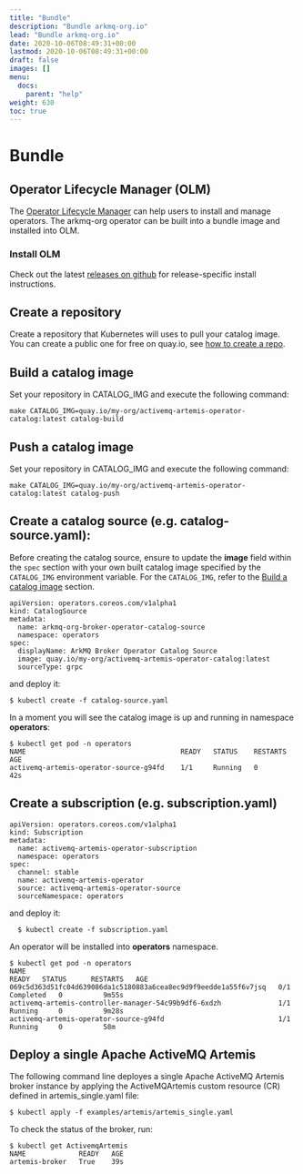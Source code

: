 ```yaml
---
title: "Bundle"
description: "Bundle arkmq-org.io"
lead: "Bundle arkmq-org.io"
date: 2020-10-06T08:49:31+00:00
lastmod: 2020-10-06T08:49:31+00:00
draft: false
images: []
menu:
  docs:
    parent: "help"
weight: 630
toc: true
---
```


# Bundle

## Operator Lifecycle Manager (OLM)
The [Operator Lifecycle Manager](https://olm.operatorframework.io/) can help users to install and manage operators. The arkmq-org operator can be built into a bundle image and installed into OLM.

### Install OLM
Check out the latest [releases on github](https://github.com/operator-framework/operator-lifecycle-manager/releases) for release-specific install instructions.

## Create a repository
Create a repository that Kubernetes will uses to pull your catalog image. You can create a public one for free on quay.io, see [how to create a repo](https://docs.quay.io/guides/create-repo.html).

## Build a catalog image
Set your repository in CATALOG_IMG and execute the following command:
```
make CATALOG_IMG=quay.io/my-org/activemq-artemis-operator-catalog:latest catalog-build
```

## Push a catalog image
Set your repository in CATALOG_IMG and execute the following command:
```
make CATALOG_IMG=quay.io/my-org/activemq-artemis-operator-catalog:latest catalog-push
```

## Create a catalog source (e.g. catalog-source.yaml):
Before creating the catalog source, ensure to update the **image** field within the `spec` section with your own built catalog image specified by the `CATALOG_IMG` environment variable.
For the `CATALOG_IMG`, refer to the [Build a catalog image](#build-a-catalog-image) section.

```
apiVersion: operators.coreos.com/v1alpha1
kind: CatalogSource
metadata:
  name: arkmq-org-broker-operator-catalog-source
  namespace: operators
spec:
  displayName: ArkMQ Broker Operator Catalog Source
  image: quay.io/my-org/activemq-artemis-operator-catalog:latest
  sourceType: grpc
```

and deploy it:

```$xslt
$ kubectl create -f catalog-source.yaml
```
In a moment you will see the catalog image is up and running in namespace **operators**:

```$xslt
$ kubectl get pod -n operators
NAME                                      READY   STATUS    RESTARTS   AGE
activemq-artemis-operator-source-g94fd    1/1     Running   0          42s
```

## Create a subscription (e.g. subscription.yaml)

```
apiVersion: operators.coreos.com/v1alpha1
kind: Subscription
metadata:
  name: activemq-artemis-operator-subscription
  namespace: operators
spec:
  channel: stable
  name: activemq-artemis-operator
  source: activemq-artemis-operator-source
  sourceNamespace: operators
```

and deploy it:
```$xslt
  $ kubectl create -f subscription.yaml
```
An operator will be installed into **operators** namespace.

```$xslt
$ kubectl get pod -n operators
NAME                                                              READY   STATUS      RESTARTS   AGE
069c5d363d51fc04d639086da1c5180883a6cea8ec9d9f9eedde1a55f6v7jsq   0/1     Completed   0          9m55s
activemq-artemis-controller-manager-54c99b9df6-6xdzh              1/1     Running     0          9m28s
activemq-artemis-operator-source-g94fd                            1/1     Running     0          58m
```

## Deploy a single Apache ActiveMQ Artemis

The following command line deployes a single Apache ActiveMQ Artemis broker instance by applying the ActiveMQArtemis custom resource (CR) defined in artemis_single.yaml file:

```$xslt
$ kubectl apply -f examples/artemis/artemis_single.yaml
```

To check the status of the broker, run:

```$xslt 
$ kubectl get ActivemqArtemis 
NAME             READY   AGE
artemis-broker   True    39s
```